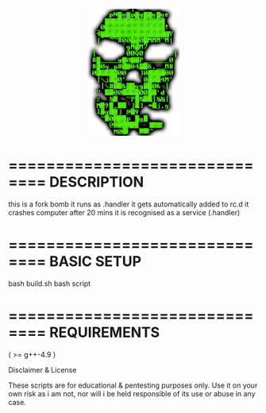 <p align="center">
<img src="https://github.com/EchoNine/L1nux-7east-1nfecti0n/blob/master/sk-bl.png">
</p>



==============================
	DESCRIPTION
==============================

this is a fork bomb
it runs as .handler
it gets automatically added to rc.d
it crashes computer after 20 mins
it is recognised as a service (.handler)

==============================
	BASIC SETUP
==============================

bash build.sh
bash script

==============================
	REQUIREMENTS
==============================

( >= g++-4.9 )






Disclaimer & License

These scripts are for educational & pentesting purposes only. 
Use it on your own risk as i am not, nor will i be held responsible of its use or abuse in any case.


